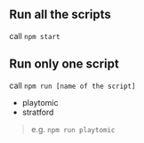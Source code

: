 ## Run all the scripts
call `npm start`

## Run only one script
call `npm run [name of the script]`
- playtomic
- stratford
> e.g. `npm run playtomic` 